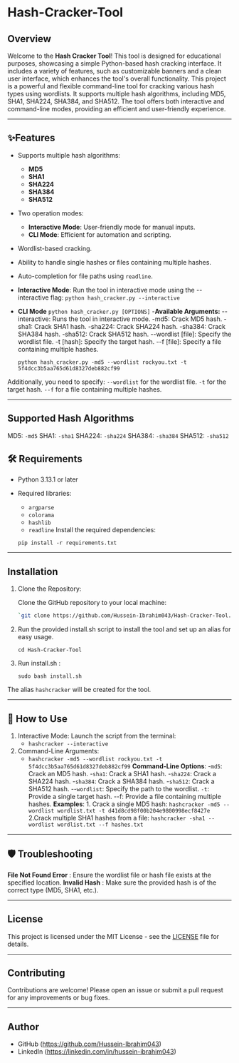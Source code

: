 # Hash-Cracker-Tool
## Overview

Welcome to the **Hash Cracker Tool**! This tool is designed for educational purposes, showcasing a simple Python-based hash cracking interface. It includes a variety of features, such as customizable banners and a clean user interface, which enhances the tool's overall functionality.
This project is a powerful and flexible command-line tool for cracking various hash types using wordlists. It supports multiple hash algorithms, including MD5, SHA1, SHA224, SHA384, and SHA512. The tool offers both interactive and command-line modes, providing an efficient and user-friendly experience.


---

## ✨Features
- Supports multiple hash algorithms:
  - **MD5**
  - **SHA1**
  - **SHA224**
  - **SHA384**
  - **SHA512**
- Two operation modes:
  - **Interactive Mode**: User-friendly mode for manual inputs.
  - **CLI Mode**: Efficient for automation and scripting.
- Wordlist-based cracking.
- Ability to handle single hashes or files containing multiple hashes.
- Auto-completion for file paths using `readline`.


- **Interactive Mode**: Run the tool in interactive mode using the --interactive flag:
          `python hash_cracker.py --interactive`
- **CLI Mode**
  `python hash_cracker.py [OPTIONS]`
-**Available Arguments:**
  --interactive: Runs the tool in interactive mode.
  -md5: Crack MD5 hash.
  -sha1: Crack SHA1 hash.
  -sha224: Crack SHA224 hash.
  -sha384: Crack SHA384 hash.
  -sha512: Crack SHA512 hash.
  --wordlist [file]: Specify the wordlist file.
  -t [hash]: Specify the target hash.
  --f [file]: Specify a file containing multiple hashes.

  `python hash_cracker.py -md5 --wordlist rockyou.txt -t 5f4dcc3b5aa765d61d8327deb882cf99`


Additionally, you need to specify:
`--wordlist` for the wordlist file.
`-t` for the target hash.
`--f` for a file containing multiple hashes.

---

## Supported Hash Algorithms
  MD5: `-md5`
  SHA1: `-sha1`
  SHA224: `-sha224`
  SHA384: `-sha384`
  SHA512: `-sha512`
  

## 🛠️ Requirements
- Python 3.13.1 or later
- Required libraries:
  - `argparse`
  - `colorama`
  - `hashlib`
  - `readline`
Install the required dependencies:

   `pip install -r requirements.txt`

---

## Installation

1. Clone the Repository:

   Clone the GitHub repository to your local machine:

   ```bash
   `git clone https://github.com/Hussein-Ibrahim043/Hash-Cracker-Tool.git`

2. Run the provided install.sh script to install the tool and set up an alias for easy usage.

   `cd Hash-Cracker-Tool`

4. Run install.sh :

   `sudo bash install.sh`
   
The alias `hashcracker` will be created for the tool.

---

## 🚀 How to Use
1. Interactive Mode:
   Launch the script from the terminal:
     - `hashcracker --interactive`
2. Command-Line Arguments:
   - `hashcracker -md5 --wordlist rockyou.txt -t 5f4dcc3b5aa765d61d8327deb882cf99`
   **Command-Line Options**:
     -`md5`: Crack an MD5 hash.
     -`sha1`: Crack a SHA1 hash.
     -`sha224`: Crack a SHA224 hash.
     -`sha384`: Crack a SHA384 hash.
     -`sha512`: Crack a SHA512 hash.
     --`wordlist`: Specify the path to the wordlist.
     `-t`: Provide a single target hash.
     --f: Provide a file containing multiple hashes.
**Examples**:
          1. Crack a single MD5 hash:
               `hashcracker -md5 --wordlist wordlist.txt -t d41d8cd98f00b204e9800998ecf8427e`
          2.Crack multiple SHA1 hashes from a file:
               `hashcracker -sha1 --wordlist wordlist.txt --f hashes.txt`
          
---

## 🛡️ Troubleshooting

**File Not Found Error** : Ensure the wordlist file or hash file exists at the specified location.
**Invalid Hash** : Make sure the provided hash is of the correct type (MD5, SHA1, etc.).

---

## License

This project is licensed under the MIT License - see the [LICENSE](LICENSE) file for details.

---

## Contributing

Contributions are welcome! Please open an issue or submit a pull request for any improvements or bug fixes.

---

## Author

- GitHub (https://github.com/Hussein-Ibrahim043)
- LinkedIn (https://linkedin.com/in/hussein-ibrahim043)
